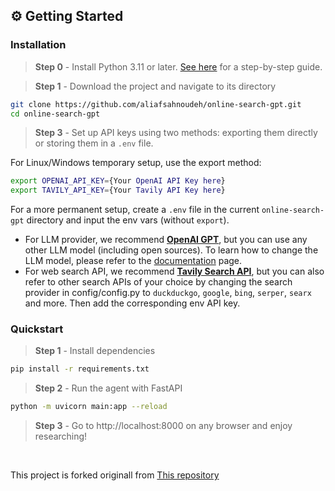 ## ⚙️ Getting Started
### Installation
> **Step 0** - Install Python 3.11 or later. [See here](https://www.tutorialsteacher.com/python/install-python) for a step-by-step guide.

> **Step 1** - Download the project and navigate to its directory

```bash
git clone https://github.com/aliafsahnoudeh/online-search-gpt.git
cd online-search-gpt
```

> **Step 3** - Set up API keys using two methods: exporting them directly or storing them in a `.env` file.

For Linux/Windows temporary setup, use the export method:

```bash
export OPENAI_API_KEY={Your OpenAI API Key here}
export TAVILY_API_KEY={Your Tavily API Key here}
```

For a more permanent setup, create a `.env` file in the current `online-search-gpt` directory and input the env vars (without `export`).

- For LLM provider, we recommend **[OpenAI GPT](https://platform.openai.com/docs/guides/gpt)**, but you can use any other LLM model (including open sources). To learn how to change the LLM model, please refer to the [documentation](https://docs.gptr.dev/docs/online-search-gpt/llms) page. 
- For web search API, we recommend **[Tavily Search API](https://app.tavily.com)**, but you can also refer to other search APIs of your choice by changing the search provider in config/config.py to `duckduckgo`, `google`, `bing`, `serper`, `searx` and more. Then add the corresponding env API key.

### Quickstart

> **Step 1** - Install dependencies

```bash
pip install -r requirements.txt
```

> **Step 2** - Run the agent with FastAPI

```bash
python -m uvicorn main:app --reload
```

> **Step 3** - Go to http://localhost:8000 on any browser and enjoy researching!

<br />

This project is forked originall from [This repository](https://github.com/assafelovic/online-search-gpt.git)